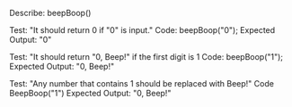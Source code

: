 Describe: beepBoop()

Test: "It should return 0 if "0" is input."
Code: beepBoop("0");
Expected Output: "0"

Test: "It should return "0, Beep!" if the first digit is 1
Code: beepBoop("1");
Expected Output: "0, Beep!"

Test: "Any number that contains 1 should be replaced with Beep!"
Code BeepBoop("1")
Expected Output: "0, Beep!"